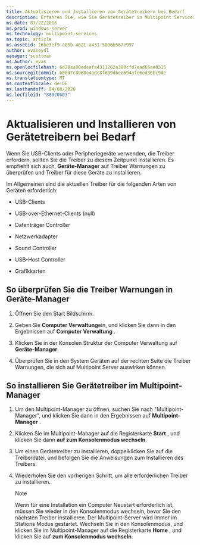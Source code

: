 ```yaml
---
title: Aktualisieren und Installieren von Gerätetreibern bei Bedarf
description: Erfahren Sie, wie Sie Gerätetreiber in Multipoint Services überprüfen und aktualisieren.
ms.date: 07/22/2016
ms.prod: windows-server
ms.technology: multipoint-services
ms.topic: article
ms.assetid: 16be3ef9-a05b-4621-a431-5806b567e997
author: evaseydl
manager: scottman
ms.author: evas
ms.openlocfilehash: 6d20aa80edeafa4311262a380cfd7aad65ae0315
ms.sourcegitcommit: b00d7c8968c4adc8f699dbee694afe6ed36bc9de
ms.translationtype: MT
ms.contentlocale: de-DE
ms.lasthandoff: 04/08/2020
ms.locfileid: "80820603"
---
```

# <a name="update-and-install-device-drivers-if-needed"></a>Aktualisieren und Installieren von Gerätetreibern bei Bedarf
Wenn Sie USB-Clients oder Peripheriegeräte verwenden, die Treiber erfordern, sollten Sie die Treiber zu diesem Zeitpunkt installieren. Es empfiehlt sich auch, **Geräte-Manager** auf Treiber Warnungen zu überprüfen und Treiber für diese Geräte zu installieren.  
  
Im Allgemeinen sind die aktuellen Treiber für die folgenden Arten von Geräten erforderlich:  
  
-   USB-Clients  
  
-   USB-over-Ethernet-Clients (null)  
  
-   Datenträger Controller  
  
-   Netzwerkadapter  
  
-   Sound Controller  
  
-   USB-Host Controller

-   Grafikkarten


## <a name="to-check-for-driver-alerts-in-device-manager"></a>So überprüfen Sie die Treiber Warnungen in Geräte-Manager  
  
1.  Öffnen Sie den Start Bildschirm.  
  
2.  Geben Sie **Computer Verwaltung**ein, und klicken Sie dann in den Ergebnissen auf **Computer Verwaltung** .  
  
3.  Klicken Sie in der Konsolen Struktur der Computer Verwaltung auf **Geräte-Manager**.  
  
4.  Überprüfen Sie in den System Geräten auf der rechten Seite die Treiber Warnungen, die sich auf Multipoint Server auswirken können.  
  
## <a name="to-install-device-drivers-in-multipoint-manager"></a>So installieren Sie Gerätetreiber im Multipoint-Manager  
  
1.  Um den Multipoint-Manager zu öffnen, suchen Sie nach "Multipoint-Manager", und klicken Sie dann in den Ergebnissen auf **Multipoint-Manager** .  
  
2.  Klicken Sie im Multipoint-Manager auf die Registerkarte **Start** , und klicken Sie dann **auf zum Konsolenmodus wechseln**.  
  
3.  Um einen Gerätetreiber zu installieren, doppelklicken Sie auf die Treiberdatei, und befolgen Sie die Anweisungen zum Installieren des Treibers.  
  
4.  Wiederholen Sie den vorherigen Schritt, um alle erforderlichen Treiber zu installieren.  
  
    > [!NOTE]  
    > Wenn für eine Installation ein Computer Neustart erforderlich ist, müssen Sie wieder in den Konsolenmodus wechseln, bevor Sie den nächsten Treiber installieren. Der Multipoint-Server wird immer im Stations Modus gestartet. Wechseln Sie in den Konsolenmodus, und klicken Sie im Multipoint-Manager auf die Registerkarte **Home** , und klicken Sie auf **zum Konsolenmodus wechseln**.